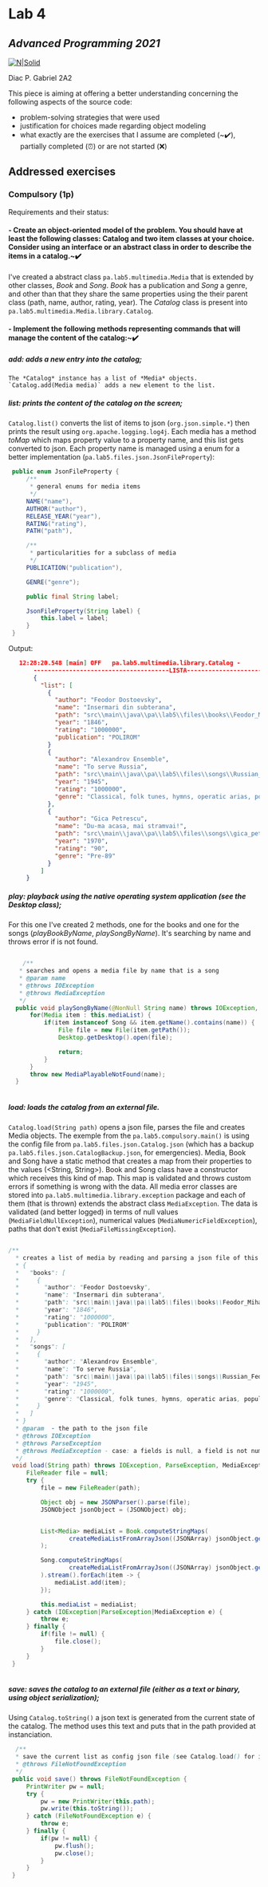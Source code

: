 
# Lab 4
## _Advanced Programming 2021_
[![N|Solid](https://plati-taxe.uaic.ro/img/logo-retina1.png)](https://www.info.uaic.ro/)

Diac P. Gabriel
2A2

This piece is aiming at offering a better understanding concerning the following aspects of the source code:

- problem-solving strategies that were used
- justification for choices made regarding object modeling 
- what exactly are the exercises that I assume are completed (~✔️), partially completed (⏰) or are not started (❌)

## Addressed exercises 
### Compulsory (1p) 

Requirements and their status:

 #### - Create an object-oriented model of the problem. You should have at least the following classes: Catalog and two item classes at your choice. Consider using an interface or an abstract class in order to describe the items in a catalog.~✔️
 I've created a abstract class `pa.lab5.multimedia.Media` that is extended by other classes, *Book* and *Song*. *Book* has a publication and *Song* a genre, and other than that they share the same properties using the their parent class (path, name, author, rating, year).
 The *Catalog* class is present into `pa.lab5.multimedia.Media.library.Catalog`.
 
 #### - Implement the following methods representing commands that will manage the content of the catalog:~✔️
  ##### add: adds a new entry into the catalog;
    The *Catalog* instance has a list of *Media* objects. `Catalog.add(Media media)` adds a new element to the list.
  ##### list: prints the content of the catalog on the screen;
  `Catalog.list()` converts the list of items to json (`org.json.simple.*`) then prints the result using `org.apache.logging.log4j`. Each media has a method *toMap* which maps property value to a property name, and this list gets converted to json. Each property name is managed using a enum for a better implementation (`pa.lab5.files.json.JsonFileProperty`):
  
  ````java
   public enum JsonFileProperty {
       /**
        * general enums for media items
        */
       NAME("name"),
       AUTHOR("author"),
       RELEASE_YEAR("year"),
       RATING("rating"),
       PATH("path"),

       /**
        * particularities for a subclass of media
        */
       PUBLICATION("publication"),

       GENRE("genre");

       public final String label;

       JsonFileProperty(String label) {
           this.label = label;
       }
   }
````


  Output: 
 ````JSON
    12:28:20.548 [main] OFF   pa.lab5.multimedia.library.Catalog - 
        --------------------------------------LISTA----------------------------------------------
        {
          "list": [
            {
              "author": "Feodor Dostoevsky",
              "name": "Insermari din subterana",
              "path": "src\\main\\java\\pa\\lab5\\files\\books\\Feodor_Mihailovici_Dostoievski_Insemnari_Din_Subterana.pdf",
              "year": "1846",
              "rating": "1000000",
              "publication": "POLIROM"
            }
            {
              "author": "Alexandrov Ensemble",
              "name": "To serve Russia",
              "path": "src\\main\\java\\pa\\lab5\\files\\songs\\Russian_Federation_1991_Military_March_To_Serve_Russia.mp3",
              "year": "1945",
              "rating": "1000000",
              "genre": "Classical, folk tunes, hymns, operatic arias, popular music"
            },
            {
              "author": "Gica Petrescu",
              "name": "Du-ma acasa, mai stramvai!",
              "path": "src\\main\\java\\pa\\lab5\\files\\songs\\gica_petrescu.mp4",
              "year": "1970",
              "rating": "90",
              "genre": "Pre-89"
            }
          ]
      }
````
  #####  play: playback using the native operating system application (see the Desktop class);
  
  For this one I've created 2 methods, one for the books and one for the songs (*playBookByName*, *playSongByName*). It's searching by name and throws error if is not found.
  ````java
  
      /**
     * searches and opens a media file by name that is a song
     * @param name
     * @throws IOException
     * @throws MediaException
     */
    public void playSongByName(@NonNull String name) throws IOException, MediaException {
        for(Media item : this.mediaList) {
            if(item instanceof Song && item.getName().contains(name)) {
                File file = new File(item.getPath());
                Desktop.getDesktop().open(file);

                return;
            }
        }
        throw new MediaPlayableNotFound(name);
    }
    
   ````
   
   #####  load: loads the catalog from an external file.
   
   `Catalog.load(String path)` opens a json file, parses the file and creates Media objects. The exemple from the `pa.lab5.compulsory.main()` is using the config file from `pa.lab5.files.json.Catalog.json` (which has a backup `pa.lab5.files.json.CatalogBackup.json`, for emergencies). Media, Book and Song have a static method that creates a map from their properties to the values (<String, String>). Book and Song class have a constructor which receives this kind of map. This map is validated and throws custom errors if something is wrong with the data. All media error classes are stored into `pa.lab5.multimedia.library.exception` package and each of them (that is thrown) extends the abstract class `MediaException`. The data is validated (and better logged) in terms of null values (`MediaFieldNullException`), numerical values (`MediaNumericFieldException`), paths that don't exist (`MediaFileMissingException`).
   
   ````java
   
   /**
     * creates a list of media by reading and parsing a json file of this form:
     * {
     *   "books": [
     *     {
     *       "author": "Feodor Dostoevsky",
     *       "name": "Insermari din subterana",
     *       "path": "src\\main\\java\\pa\\lab5\\files\\books\\Feodor_Mihailovici_Dostoievski_Insemnari_Din_Subterana.pdf",
     *       "year": "1846",
     *       "rating": "1000000",
     *       "publication": "POLIROM"
     *     }
     *   ],
     *   "songs": [
     *     {
     *       "author": "Alexandrov Ensemble",
     *       "name": "To serve Russia",
     *       "path": "src\\main\\java\\pa\\lab5\\files\\songs\\Russian_Federation_1991_Military_March_To_Serve_Russia.mp3",
     *       "year": "1945",
     *       "rating": "1000000",
     *       "genre": "Classical, folk tunes, hymns, operatic arias, popular music"
     *     }
     *   ]
     * }
     * @param  - the path to the json file
     * @throws IOException
     * @throws ParseException
     * @throws MediaException - case: a fields is null, a field is not numerical, a path from a media json object does not exist
     */
    void load(String path) throws IOException, ParseException, MediaException {
        FileReader file = null;
        try {
            file = new FileReader(path);

            Object obj = new JSONParser().parse(file);
            JSONObject jsonObject = (JSONObject) obj;


            List<Media> mediaList = Book.computeStringMaps(
                    createMediaListFromArrayJson((JSONArray) jsonObject.get("books"), Book.ACCEPTED_PROPERTIES)
            );

            Song.computeStringMaps(
                    createMediaListFromArrayJson((JSONArray) jsonObject.get("songs"), Song.ACCEPTED_PROPERTIES)
            ).stream().forEach(item -> {
                mediaList.add(item);
            });

            this.mediaList = mediaList;
        } catch (IOException|ParseException|MediaException e) {
            throw e;
        } finally {
            if(file != null) {
                file.close();
            }
        }
    }
    
   ````
  
  ##### save: saves the catalog to an external file (either as a text or binary, using object serialization);
   Using `Catalog.toString()` a json text is generated from the current state of the catalog. The method uses this text and puts that in the path provided at instanciation.
   
   ````java
     /**
     * save the current list as config json file (see Catalog.load() for info about this file structure)
     * @throws FileNotFoundException
     */
    public void save() throws FileNotFoundException {
        PrintWriter pw = null;
        try {
            pw = new PrintWriter(this.path);
            pw.write(this.toString());
        } catch (FileNotFoundException e) {
            throw e;
        } finally {
            if(pw != null) {
                pw.flush();
                pw.close();
            }
        }
    }
   ````
  
  
